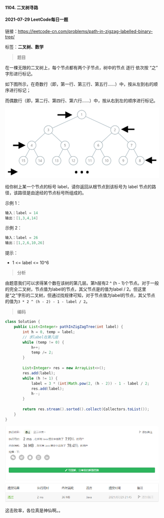 #### 1104. 二叉树寻路

#### 2021-07-29 LeetCode每日一题

链接：https://leetcode-cn.com/problems/path-in-zigzag-labelled-binary-tree/

标签：**二叉树、数学**

> 题目

在一棵无限的二叉树上，每个节点都有两个子节点，树中的节点 逐行 依次按 “之” 字形进行标记。

如下图所示，在奇数行（即，第一行、第三行、第五行……）中，按从左到右的顺序进行标记；

而偶数行（即，第二行、第四行、第六行……）中，按从右到左的顺序进行标记。

![img](1104.二叉树寻路.assets/tree.png)

给你树上某一个节点的标号 label，请你返回从根节点到该标号为 label 节点的路径，该路径是由途经的节点标号所组成的。

示例 1：

```java
输入：label = 14
输出：[1,3,4,14]
```

示例 2：

```java
输入：label = 26
输出：[1,2,6,10,26]
```


提示：

- 1 <= label <= 10^6

> 分析

由题意我们可以求得某个数在该树的第几层。第h层有2 ^ (h - 1)个节点。对于一般的完全二叉树，节点值为label的节点，其父节点是的值为label / 2。但这里是“之”字形的二叉树，但通过找规律可知，对于节点值为label的节点，其父节点的值为`3 * 2 ^ (h - 2) - 1 - label / 2`。

> 编码

```java
class Solution {
    public List<Integer> pathInZigZagTree(int label) {
        int h = 0, temp = label;
        // 求label在第几层
        while (temp != 0) {
            h++;
            temp /= 2;
        }

        List<Integer> res = new ArrayList<>();
        res.add(label);
        while (h != 1) {
            label = 3 * (int)Math.pow(2, (h - 2)) - 1 - label / 2;
            res.add(label);
            h--;
        }

        return res.stream().sorted().collect(Collectors.toList());
    }
}
```

![image-20210729214554733](1104.二叉树寻路.assets/image-20210729214554733.png)

这击败率，各位真是神仙啊。。